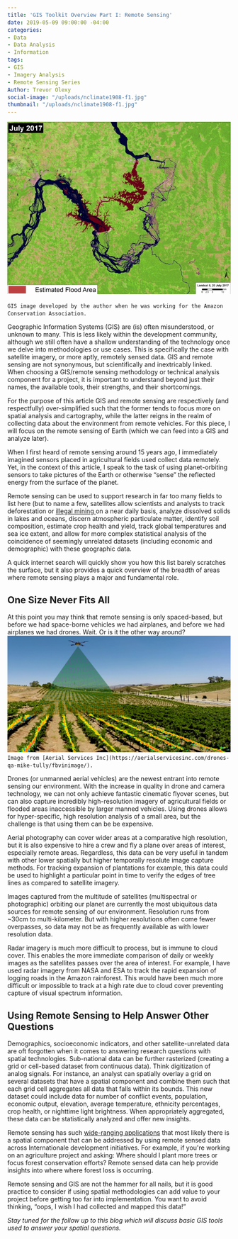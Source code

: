 ```yaml
---
title: 'GIS Toolkit Overview Part I: Remote Sensing'
date: 2019-05-09 09:00:00 -04:00
categories:
- Data
- Data Analysis
- Information
tags:
- GIS
- Imagery Analysis
- Remote Sensing Series
Author: Trevor Olexy
social-image: "/uploads/nclimate1908-f1.jpg"
thumbnail: "/uploads/nclimate1908-f1.jpg"
---
```


![7-July2017_flooded-751x580.jpg](/uploads/7-July2017_flooded-751x580.jpg)

`GIS image developed by the author when he was working for the Amazon Conservation Association.`

Geographic Information Systems (GIS) are (is) often misunderstood, or unknown to many. This is less likely within the development community, although we still often have a shallow understanding of the technology once we delve into methodologies or use cases. This is specifically  the case with satellite imagery, or more aptly, remotely sensed data.  GIS and remote sensing are not synonymous, but scientifically and inextricably linked. When choosing a GIS/remote sensing methodology or technical analysis component for a project, it is important to understand beyond just their names, the available tools, their strengths, and their shortcomings.

For the purpose of this article GIS and remote sensing are respectively (and respectfully) over-simplified such that the former tends to focus more on spatial analysis and cartography, while the latter reigns in the realm of collecting data about the environment from remote vehicles. For this piece, I will focus on the remote sensing of Earth (which we can feed into a GIS and analyze later).

<!--more-->

When I first heard of remote sensing around 15 years ago, I immediately imagined sensors placed in agricultural fields used  collect data remotely. Yet, in the context of this article, I speak to the task of using planet-orbiting sensors to take pictures of the Earth or otherwise “sense” the reflected energy from the surface of the planet.

Remote sensing can be used to support research in far too many fields to list here (but to name a few, satellites allow scientists and analysts to track deforestation or [illegal mining ](https://dai-global-digital.com/digital-tools-against-illegal-mining-and-logging-in-the-amazon.html?utm_source=related-box)on a near daily basis, analyze dissolved solids in lakes and oceans, discern atmospheric particulate matter, identify soil composition, estimate crop health and yield, track global temperatures and sea ice extent, and allow for more complex statistical analysis of the coincidence of seemingly unrelated datasets (including economic and demographic) with these geographic data.

A quick internet search will quickly show you how this list barely scratches the surface, but it also provides a quick overview of the breadth of areas where remote sensing plays a major and fundamental role.

## **One Size Never Fits All**

At this point you may think that remote sensing is only spaced-based, but before we had space-borne vehicles we had airplanes, and before we had airplanes we had drones. Wait. Or is it the other way around?
![FBVinImage.jpg](/uploads/FBVinImage.jpg)`Image from [Aerial Services Inc](https://aerialservicesinc.com/drones-qa-mike-tully/fbvinimage/).`


Drones (or unmanned aerial vehicles) are the newest entrant into remote sensing our environment. With the increase in quality in drone and camera technology, we can not only achieve fantastic cinematic flyover scenes, but can also capture incredibly high-resolution imagery of agricultural fields or flooded areas inaccessible by larger manned vehicles. Using drones allows for hyper-specific, high resolution analysis of a small area, but the challenge is that using them can be be expensive.

Aerial photography can cover wider areas at a comparative high resolution, but it is also expensive to hire a crew and fly a plane over areas of interest, especially remote areas. Regardless, this data can be very useful in tandem with other lower spatially but higher temporally resolute image capture methods. For tracking expansion of plantations for example, this data could be used to highlight a particular point in time to verify the edges of tree lines as compared to satellite imagery.

Images captured from the multitude of satellites (multispectral or photographic) orbiting our planet are currently the most ubiquitous data sources for remote sensing of our environment. Resolution runs from \~30cm to multi-kilometer. But with higher resolutions often come fewer overpasses, so data may not be as frequently available as with lower resolution data.

Radar imagery is much more difficult to process, but is immune to cloud cover. This enables the more immediate comparison of daily or weekly images as the satellites passes over the area of interest. For example, I have used radar imagery from NASA and ESA to track the rapid expansion of logging roads in the Amazon rainforest. This would have been much more difficult or impossible to track at a high rate due to cloud cover preventing capture of visual spectrum information.

## **Using Remote Sensing to Help Answer Other Questions**

Demographics, socioeconomic indicators, and other satellite-unrelated data are oft forgotten when it comes to answering research questions with spatial technologies. Sub-national data can be further rasterized (creating a grid or cell-based dataset  from continuous data). Think digitization of analog signals. For instance, an analyst can spatially overlay a grid on several datasets that have a spatial component and combine them such that each grid cell aggregates all data that falls within its bounds. This new dataset could include data for number of conflict events, population, economic output, elevation, average temperature, ethnicity percentages, crop health, or nighttime light brightness. When appropriately aggregated, these data can be statistically analyzed and offer new insights.

Remote sensing has such [wide-ranging applications](https://dai-global-digital.com/first-contact-with-the-planet-api-and-nodejs.html) that most likely there is a spatial component that can be addressed by using remote sensed data across Internationale development initiatives. For example, if you're working on an agriculture project and asking:  Where should I plant more trees or focus forest conservation efforts? Remote sensed data can help provide insights into where  where forest loss is occurring. 

Remote sensing and GIS are not the hammer for all nails, but it is good practice to consider if using spatial methodologies can add value to your project before getting too far into implementation. You want to avoid thinking, “oops, I wish I had collected and mapped this data!” 

*Stay tuned for the follow up to this blog which will discuss basic GIS tools used to answer your spatial questions.*